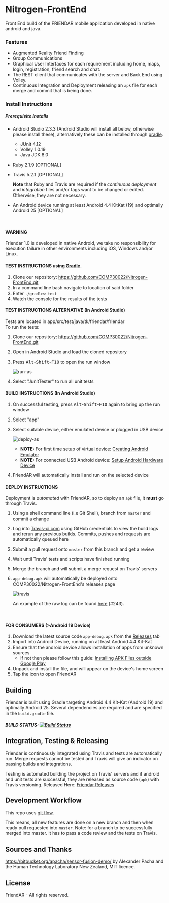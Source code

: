 # Nitrogen-FrontEnd
Front End build of the FRIENDAR mobile application developed in native android and java.

### Features

* Augmented Reality Friend Finding
* Group Communications
* Graphical User Interfaces for each requirement including home, maps, login, registration, friend search and chat.
* The REST client that communicates with the server and Back End using Volley.
* Continuous Integration and Deployment releasing an `apk` file for each merge and commit that is being done.





### Install Instructions

##### Prerequisite Installs

* Android Studio 2.3.3 (Android Studio will install all below, otherwise please install these), alternatively these can be installed through [gradle](https://gradle.org/).

  * JUnit 4.12
  * Volley 1.0.19
  * Java JDK 8.0

* Ruby 2.1.9 [OPTIONAL]

* Travis 5.2.1 [OPTIONAL]

  **Note** that Ruby and Travis are required if the *continuous deployment* and *integration* files and/or tags want to be changed or edited. Otherwise, they are not necessary.

* An Android device running at least Android 4.4 KitKat (19) and optimally Android 25 [OPTIONAL]

  ​

#### WARNING

Friendar 1.0 is developed in native Android, we take no responsibility for execution failure in other environments including iOS, Windows and/or Linux.



#### TEST INSTRUCTIONS using [Gradle](https://gradle.org/).

1. Clone our repository: https://github.com/COMP30022/Nitrogen-FrontEnd.git
2. In a command line bash navigate to location of said folder
3. Enter `./gradlew test`
4. Watch the console for the results of the tests

#### TEST INSTRUCTIONS ALTERNATIVE (In Android Studio)

Tests are located in app/src/test/java/tk/friendar/friendar  
To run the tests:

1. Clone our repository: https://github.com/COMP30022/Nitrogen-FrontEnd.git

2. Open in Android Studio and load the cloned repository

3. Press <kbd>Alt</kbd>-<kbd>Shift</kbd>-<kbd>F10</kbd> to open the run window

   ![run-as](C:\Users\tinba\Documents\GitHub\Nitrogen-FrontEnd\readme-resources\run-as.png)

4. Select "JunitTester" to run all unit tests

#### BUILD INSTRUCTIONS (In Android Studio)

1. On successful testing, press <kbd>Alt</kbd>-<kbd>Shift</kbd>-<kbd>F10</kbd> again to bring up the run window

2. Select "app"

3. Select suitable device, either emulated device or plugged in USB device

   ![deploy-as](C:\Users\tinba\Documents\GitHub\Nitrogen-FrontEnd\readme-resources\deploy-as.PNG)

   * **NOTE:** For first time setup of virtual device: [Creating Android Emulator](https://www.embarcadero.com/starthere/xe5/mobdevsetup/android/en/creating_an_android_emulator.html)
   * **NOTE:** For connected USB Android device: [Setup Android Hardware Device](https://developer.android.com/studio/run/device.html)

4. FriendAR will automatically install and run on the selected device

#### DEPLOY INSTRUCTIONS

Deployment is *automated* with FriendAR, so to deploy an `apk` file, it **must** go through Travis.

1. Using a shell command line (i.e Git Shell), branch from `master` and commit a change

2. Log into [Travis-ci.com](https://travis-ci.com/COMP30022/Nitrogen-FrontEnd) using GitHub credentials to view the build logs and rerun any previous builds. Commits, pushes and requests are automatically queued here

3. Submit a pull request onto `master` from this branch and get a review

4. Wait until Travis' tests and scripts have finished running

5. Merge the branch and will submit a merge request on Travis' servers

6. `app-debug.apk` will automatically be deployed onto COMP30022/Nitrogen-FrontEnd's releases page

   ![travis](C:\Users\tinba\Documents\GitHub\Nitrogen-FrontEnd\readme-resources\travis.PNG)

   An example of the raw log can be found [here](https://s3.amazonaws.com/archive.travis-ci.com/jobs/94046397/log.txt?AWSAccessKeyId=AKIAIETBFLRWUUPRBPHA&Expires=1507715069&Signature=3tHelKOgL%2FtubdcXak9hQeRNj04%3D) (#243).

   ​

#### FOR CONSUMERS (>Android 19 Device)

1. Download the latest source code `app-debug.apk` from the [Releases](https://github.com/COMP30022/Nitrogen-FrontEnd/releases) tab
2. Import into Android Device, running on at least Android 4.4 Kit-Kat
3. Ensure that the android device allows installation of apps from unknown sources
   * If not then please follow this guide: [Installing APK Files outside Google Play](https://www.cnet.com/au/how-to/how-to-install-apps-outside-of-google-play/)
4. Unpack and install the file, and will appear on the device's home screen
5. Tap the icon to open FriendAR




## Building

Friendar is built using Gradle targeting Android 4.4 Kit-Kat (Android 19) and optimally Android 25. Several dependencies are required and are specified in the `build.gradle` file. 

##### BUILD STATUS: [![Build Status](https://travis-ci.com/COMP30022/Nitrogen-FrontEnd.svg?token=p8yLcFuVj6kMWC4pZF7s&branch=master)](https://travis-ci.com/COMP30022/Nitrogen-FrontEnd)



## Integration, Testing & Releasing

Friendar is continuously integrated using Travis and tests are automatically run. Merge requests cannot be tested and Travis will give an indicator on passing builds and integrations. 

Testing is automated building the project on Travis' servers and if android and unit tests are successful, they are released as source code (`apk`) with Travis versioning. Released Here: [Friendar Releases](https://github.com/COMP30022/Nitrogen-FrontEnd/releases)



## Development Workflow

This repo uses [git flow](http://nvie.com/posts/a-successful-git-branching-model/).

This means, all new features are done on a new branch and then when ready pull requested into `master`. Note: for a branch to be successfully merged into master. It has to pass a code review and the tests on Travis.




## Sources and Thanks

https://bitbucket.org/apacha/sensor-fusion-demo/ by Alexander Pacha and the Human Technology Laboratory New Zealand, MIT licence.




## License

FriendAR - All rights reserved.
